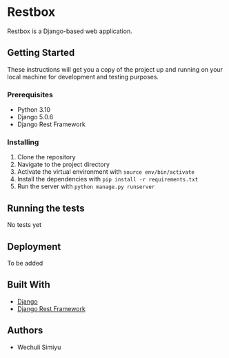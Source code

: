 # Restbox

Restbox is a Django-based web application.

## Getting Started

These instructions will get you a copy of the project up and running on your local machine for development and testing purposes.

### Prerequisites

- Python 3.10
- Django 5.0.6
- Django Rest Framework

### Installing

1. Clone the repository
2. Navigate to the project directory
3. Activate the virtual environment with `source env/bin/activate`
4. Install the dependencies with `pip install -r requirements.txt`
5. Run the server with `python manage.py runserver`

## Running the tests

No tests yet

## Deployment

To be added

## Built With

- [Django](https://www.djangoproject.com/)
- [Django Rest Framework](https://www.django-rest-framework.org/)


## Authors

- Wechuli Simiyu